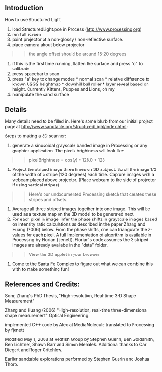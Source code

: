 ## Introduction ##

How to use Structured Light

  1. load StructuredLight.pde in Process (http://www.processing.org)
  1. run full screen
  1. point projector at a non-glossy / non-reflective surface.
  1. place camera about below projector
> > the angle offset should be around 15-20 degrees
  1. if this is the first time running, flatten the surface and press "c" to calibrate
  1. press spacebar to scan
  1. press "a" key to change modes
    * normal scan
    * relative difference to known USGS heightmap
    * downhill ball roller
    * layer reveal based on height. Currently Kittens, Puppies and Lions, oh my
  1. manipulate the sand surface


## Details ##

Many details need to be filled in. Here's some blurb from our initial project page at
http://www.sandtable.org/structuredLight/index.html:

Steps to making a 3D scanner:

  1. generate a sinusoidal grayscale banded image in Processing or any graphics application. The pixels brightness will look like:
> > pixelBrightness = cos(y) `*` 128.0 + 128
  1. Project the striped image three times on 3D subject. Scroll the image 1/3 of the width of a stripe (120 degrees) each time. Capture images with a webcam placed above projector. (Place webcam to the side of projector if using vertical stripes)
> > Here's our undocumented Processing sketch that creates these stripes and offsets.
  1. Average all three striped images together into one image. This will be used as a texture map on the 3D model to be generated next.
  1. For each pixel in image, infer the phase shifts in grayscale images based on intensity ratio calculations as described in the paper Zhang and Huang (2006) below. From the phase shifts, one can triangulate the z-values for each pixel. A full Implementation of algorithm is available in Processing by Florian (fjenett). Florian's code assumes the 3 striped images are already availabe in the "data" folder.
> > View the 3D applet in your browser
  1. Come to the Santa Fe Complex to figure out what we can combine this with to make something fun!

## References and Credits: ##

Song Zhang's PhD Thesis, "High-resolution, Real-time 3-D Shape Measurement"

Zhang and Huang (2006) "High-resolution, real-time three-dimensional shape measurement" Optical Engineering

implemented C++ code by Alex at MediaMolecule
translated to Processing by fjenett

Modified May 1, 2008 at Redfish Group by Stephen Guerin, Ben Goldsmith, Ben Lichtner, Shawn Barr and Simon Mehalek. Additional thanks to Carl Diegert and Roger Critchlow.

Earlier sandtable explorations performed by Stephen Guerin and Joshua Thorp.